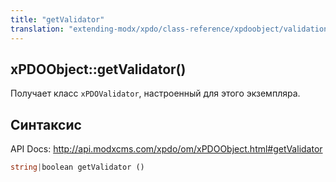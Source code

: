 ```yaml
---
title: "getValidator"
translation: "extending-modx/xpdo/class-reference/xpdoobject/validation/getvalidator"
---
```


## xPDOObject::getValidator()

Получает класс `xPDOValidator`, настроенный для этого экземпляра.

## Синтаксис

API Docs: <http://api.modxcms.com/xpdo/om/xPDOObject.html#getValidator>

```php
string|boolean getValidator ()
```
